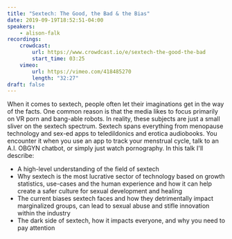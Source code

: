 ```yaml
---
title: "Sextech: The Good, the Bad & the Bias"
date: 2019-09-19T18:52:51-04:00
speakers:
    - alison-falk
recordings:
    crowdcast:
        url: https://www.crowdcast.io/e/sextech-the-good-the-bad
        start_time: 03:25
    vimeo:
        url: https://vimeo.com/418485270
        length: "32:27"
draft: false
---
```


When it comes to sextech, people often let their imaginations get in the way of the facts. One common reason is that the media likes to focus primarily on VR porn and bang-able robots. In reality, these subjects are just a small sliver on the sextech spectrum. Sextech spans everything from menopause technology and sex-ed apps to teledildonics and erotica audiobooks. You encounter it when you use an app to track your menstrual cycle, talk to an A.I. OBGYN chatbot, or simply just watch pornography. In this talk I'll describe:

* A high-level understanding of the field of sextech
* Why sextech is the most lucrative sector of technology based on growth statistics, use-cases and the human experience and how it can help create a safer culture for sexual development and healing
* The current biases sextech faces and how they detrimentally impact marginalized groups, can lead to sexual abuse and stifle innovation within the industry
* The dark side of sextech, how it impacts everyone, and why you need to pay attention
